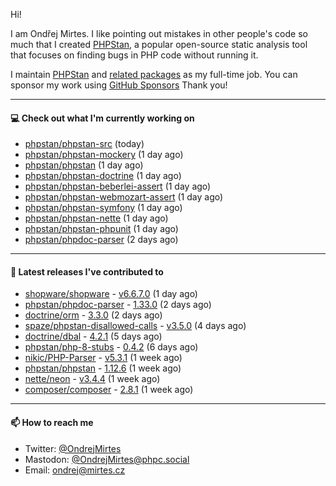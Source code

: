 Hi!

I am Ondřej Mirtes. I like pointing out mistakes in other people's code so much that I created [PHPStan](https://phpstan.org/), a popular open-source static analysis tool that focuses on finding bugs in PHP code without running it.

I maintain [PHPStan](https://github.com/phpstan/phpstan) and [related packages](https://github.com/phpstan/) as my full-time job. You can sponsor my work using [GitHub Sponsors](https://github.com/sponsors/ondrejmirtes) Thank you!

---

#### 💻 Check out what I'm currently working on

- [phpstan/phpstan-src](https://github.com/phpstan/phpstan-src) (today)
- [phpstan/phpstan-mockery](https://github.com/phpstan/phpstan-mockery) (1 day ago)
- [phpstan/phpstan](https://github.com/phpstan/phpstan) (1 day ago)
- [phpstan/phpstan-doctrine](https://github.com/phpstan/phpstan-doctrine) (1 day ago)
- [phpstan/phpstan-beberlei-assert](https://github.com/phpstan/phpstan-beberlei-assert) (1 day ago)
- [phpstan/phpstan-webmozart-assert](https://github.com/phpstan/phpstan-webmozart-assert) (1 day ago)
- [phpstan/phpstan-symfony](https://github.com/phpstan/phpstan-symfony) (1 day ago)
- [phpstan/phpstan-nette](https://github.com/phpstan/phpstan-nette) (1 day ago)
- [phpstan/phpstan-phpunit](https://github.com/phpstan/phpstan-phpunit) (1 day ago)
- [phpstan/phpdoc-parser](https://github.com/phpstan/phpdoc-parser) (2 days ago)

---

#### 🔭 Latest releases I've contributed to

- [shopware/shopware](https://github.com/shopware/shopware) - [v6.6.7.0](https://github.com/shopware/shopware/releases/tag/v6.6.7.0) (1 day ago)
- [phpstan/phpdoc-parser](https://github.com/phpstan/phpdoc-parser) - [1.33.0](https://github.com/phpstan/phpdoc-parser/releases/tag/1.33.0) (2 days ago)
- [doctrine/orm](https://github.com/doctrine/orm) - [3.3.0](https://github.com/doctrine/orm/releases/tag/3.3.0) (2 days ago)
- [spaze/phpstan-disallowed-calls](https://github.com/spaze/phpstan-disallowed-calls) - [v3.5.0](https://github.com/spaze/phpstan-disallowed-calls/releases/tag/v3.5.0) (4 days ago)
- [doctrine/dbal](https://github.com/doctrine/dbal) - [4.2.1](https://github.com/doctrine/dbal/releases/tag/4.2.1) (5 days ago)
- [phpstan/php-8-stubs](https://github.com/phpstan/php-8-stubs) - [0.4.2](https://github.com/phpstan/php-8-stubs/releases/tag/0.4.2) (6 days ago)
- [nikic/PHP-Parser](https://github.com/nikic/PHP-Parser) - [v5.3.1](https://github.com/nikic/PHP-Parser/releases/tag/v5.3.1) (1 week ago)
- [phpstan/phpstan](https://github.com/phpstan/phpstan) - [1.12.6](https://github.com/phpstan/phpstan/releases/tag/1.12.6) (1 week ago)
- [nette/neon](https://github.com/nette/neon) - [v3.4.4](https://github.com/nette/neon/releases/tag/v3.4.4) (1 week ago)
- [composer/composer](https://github.com/composer/composer) - [2.8.1](https://github.com/composer/composer/releases/tag/2.8.1) (1 week ago)

---

#### 📫 How to reach me

- Twitter: [@OndrejMirtes](https://twitter.com/ondrejmirtes)
- Mastodon: [@OndrejMirtes@phpc.social](https://phpc.social/@OndrejMirtes)
- Email: [ondrej@mirtes.cz](mailto:ondrej@mirtes.cz)
